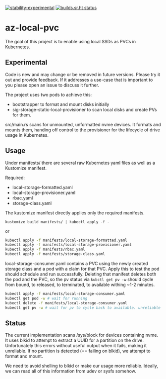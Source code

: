 [![stability-experimental](https://img.shields.io/badge/stability-experimental-orange.svg)](#experimental)
[![builds.sr.ht status](https://builds.sr.ht/~alexeldeib/az-local-pvc/.build.yml.svg)](https://builds.sr.ht/~alexeldeib/az-local-pvc/.build.yml?)

# az-local-pvc

The goal of this project is to enable using local SSDs as PVCs in Kubernetes.

## Experimental
Code is new and may change or be removed in future versions. Please try it out and provide feedback. If it addresses a use-case that is important to you please open an issue to discuss it further.


The project uses two pods to achieve this:
- bootstrapper to format and mount disks initially
- sig-storage-static-local-provisioner to scan local disks and create PVs for them.

src/main.rs scans for unmounted, unformatted nvme devices. It formats and mounts them, handing off control to the provisioner for the lifecycle of drive usage in Kubernetes.

## Usage

Under manifests/ there are several raw Kubernetes yaml files as well as a Kustomize manifest. 

Required:
- local-storage-formatted.yaml
- local-storage-provisioner.yaml
- rbac.yaml
- storage-class.yaml

The kustomize manifest directly applies only the required manifests.

`kustomize build manifests/ | kubectl apply -f -`

or 

```bash
kubectl apply -f manifests/local-storage-formatted.yaml
kubectl apply -f manifests/local-storage-provisioner.yaml
kubectl apply -f manifests/rbac.yaml
kubectl apply -f manifests/storage-class.yaml
```

local-storage-consumer.yaml contains a PVC using the newly created storage class and a pod with a claim for that PVC. Apply this to test the pod should schedule and run successfully. Deleting that manifest deletes both the pod and the PVC, so the pv status via `kubctl get pv -w` should cycle from bound, to released, to terminated, to available withing ~1-2 minutes.

```bash
kubectl apply -f manifests/local-storage-consumer.yaml
kubectl get pod -w # wait for running
kubectl delete -f manifests/local-storage-consumer.yaml
kubectl get pv -w # wait for pv to cycle back to available. unreliable currently with blkid, see below.
```

## Status

The current implementation scans /sys/block for devices containing nvme. It uses blkid to attempt to extract a UUID for a partition on the drive. Unfortunately this errors without useful output when it fails, making it unreliable. If no partition is detected (== failing on blkid), we attempt to format and mount.

We need to avoid shelling to blkid or make our usage more reliable. Ideally, we can read all of this information from udev or sysfs somehow.
